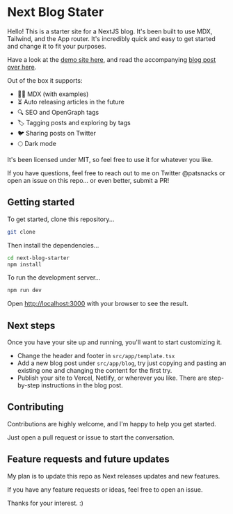 # Next Blog Stater

Hello! This is a starter site for a NextJS blog. It's been built to use MDX,
Tailwind, and the App router. It's incredibly quick and easy to get started and
change it to fit your purposes.

Have a look at the [demo site here](https://nextjs-blog-starter-mu.vercel.app/), and read the accompanying [blog post over here](https://patsnacks.com/blog/building-nextjs-blog-2024).

Out of the box it supports:

-   👨‍💻 MDX (with examples)
-   ⏳ Auto releasing articles in the future
-   🔍 SEO and OpenGraph tags
-   🏷️ Tagging posts and exploring by tags
-   🐦 Sharing posts on Twitter
-   🌕 Dark mode

It's been licensed under MIT, so feel free to use it for whatever you like.

If you have questions, feel free to reach out to me on Twitter @patsnacks or
open an issue on this repo... or even better, submit a PR!

## Getting started

To get started, clone this repository...

```bash
git clone
```

Then install the dependencies...

```bash
cd next-blog-starter
npm install
```

To run the development server...

```bash
npm run dev
```

Open [http://localhost:3000](http://localhost:3000) with your browser to
see the result.

## Next steps

Once you have your site up and running, you'll want to start customizing it.

-   Change the header and footer in `src/app/template.tsx`
-   Add a new blog post under `src/app/blog`, try just copying and pasting an
    existing one and changing the content for the first try.
-   Publish your site to Vercel, Netlify, or wherever you like. There are step-by-step
    instructions in the blog post.

## Contributing

Contributions are highly welcome, and I'm happy to help you get started.

Just open a pull request or issue to start the conversation.

## Feature requests and future updates

My plan is to update this repo as Next releases updates and new features.

If you have any feature requests or ideas, feel free to open an issue.

Thanks for your interest. :)
